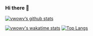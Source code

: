 ### Hi there 👋

[![vwowv‘s github stats](https://github-readme-stats.vercel.app/api?username=vwowv&show_icons=true&theme=gradient&count_private=true)](https://github.com/vwowv/vwowv)

[![vwowv's wakatime stats](https://github-readme-stats.vercel.app/api/wakatime?username=vwowv)](https://github.com/vwowv/vwowv)
[![Top Langs](https://github-readme-stats.vercel.app/api/top-langs/?username=vwowv&layout=compact)](https://github.com/vwowv/vwowv)
<!--
**vwowv/vwowv** is a ✨ _special_ ✨ repository because its `README.md` (this file) appears on your GitHub profile.

Here are some ideas to get you started:

- 🔭 I’m currently working on ...
- 🌱 I’m currently learning ...
- 👯 I’m looking to collaborate on ...
- 🤔 I’m looking for help with ...
- 💬 Ask me about ...
- 📫 How to reach me: ...
- 😄 Pronouns: ...
- ⚡ Fun fact: ...
-->
